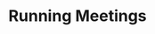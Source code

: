 ---
layout: default
title: Running Meetings
parent: Club Operations & Governance
nav_order: 5 # Or whatever order you prefer for main categories
has_children: true
description: How to run various categories of meetings.
---